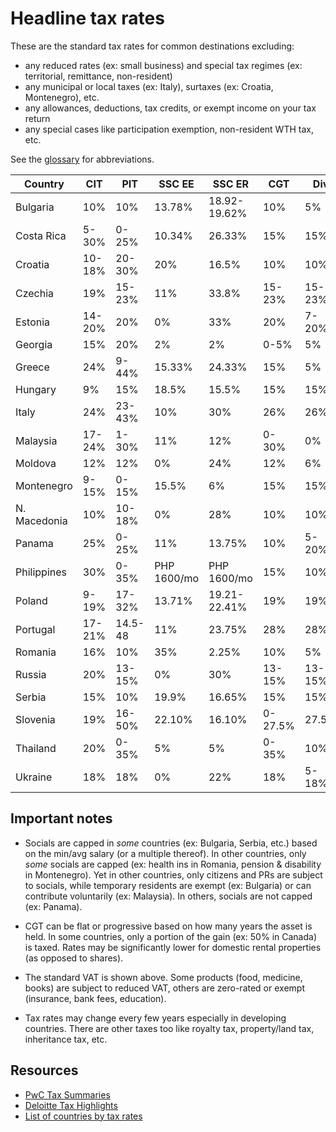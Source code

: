 # Headline tax rates

These are the standard tax rates for common destinations excluding:

- any reduced rates (ex: small business) and special tax regimes (ex: territorial, remittance, non-resident)
- any municipal or local taxes (ex: Italy), surtaxes (ex: Croatia, Montenegro), etc.
- any allowances, deductions, tax credits, or exempt income on your tax return
- any special cases like participation exemption, non-resident WTH tax, etc.

See the [glossary](./glossary.md) for abbreviations.

| Country      | CIT    | PIT     | SSC EE      | SSC ER       | CGT     | Div    | Int    | VAT |
| ------------ | ------ | ------- | ----------- | ------------ | ------- | ------ | ------ | --- |
| Bulgaria     | 10%    | 10%     | 13.78%      | 18.92-19.62% | 10%     | 5%     | 8%     | 20% |
| Costa Rica   | 5-30%  | 0-25%   | 10.34%      | 26.33%       | 15%     | 15%    | 15%    | 13% |
| Croatia      | 10-18% | 20-30%  | 20%         | 16.5%        | 10%     | 10%    | 10%    | 25% |
| Czechia      | 19%    | 15-23%  | 11%         | 33.8%        | 15-23%  | 15-23% | 15-23% | 21% |
| Estonia      | 14-20% | 20%     | 0%          | 33%          | 20%     | 7-20%  | 20%    | 20% |
| Georgia      | 15%    | 20%     | 2%          | 2%           | 0-5%    | 5%     | 5%     | 18% |
| Greece       | 24%    | 9-44%   | 15.33%      | 24.33%       | 15%     | 5%     | 15%    | 24% |
| Hungary      | 9%     | 15%     | 18.5%       | 15.5%        | 15%     | 15%    | 15%    | 27% |
| Italy        | 24%    | 23-43%  | 10%         | 30%          | 26%     | 26%    | 26%    | 22% |
| Malaysia     | 17-24% | 1-30%   | 11%         | 12%          | 0-30%   | 0%     | 0%     | 10% |
| Moldova      | 12%    | 12%     | 0%          | 24%          | 12%     | 6%     | 12%    | 20% |
| Montenegro   | 9-15%  | 0-15%   | 15.5%       | 6%           | 15%     | 15%    | 15%    | 21% |
| N. Macedonia | 10%    | 10-18%  | 0%          | 28%          | 10%     | 10%    | 10%    | 18% |
| Panama       | 25%    | 0-25%   | 11%         | 13.75%       | 10%     | 5-20%  | 12.5%  | 7%  |
| Philippines  | 30%    | 0-35%   | PHP 1600/mo | PHP 1600/mo  | 15%     | 10%    | 0-20%  | 12% |
| Poland       | 9-19%  | 17-32%  | 13.71%      | 19.21-22.41% | 19%     | 19%    | 19%    | 23% |
| Portugal     | 17-21% | 14.5-48 | 11%         | 23.75%       | 28%     | 28%    | 28%    | 23% |
| Romania      | 16%    | 10%     | 35%         | 2.25%        | 10%     | 5%     | 10%    | 19% |
| Russia       | 20%    | 13-15%  | 0%          | 30%          | 13-15%  | 13-15% | 13-15% | 20% |
| Serbia       | 15%    | 10%     | 19.9%       | 16.65%       | 15%     | 15%    | 15%    | 20% |
| Slovenia     | 19%    | 16-50%  | 22.10%      | 16.10%       | 0-27.5% | 27.5%  | 27.5%  | 22% |
| Thailand     | 20%    | 0-35%   | 5%          | 5%           | 0-35%   | 10%    | 15%    | 10% |
| Ukraine      | 18%    | 18%     | 0%          | 22%          | 18%     | 5-18%  | 18%    | 20% |

## Important notes

- Socials are capped in _some_ countries (ex: Bulgaria, Serbia, etc.) based on the min/avg salary (or a multiple thereof). In other countries, only _some_ socials are capped (ex: health ins in Romania, pension & disability in Montenegro). Yet in other countries, only citizens and PRs are subject to socials, while temporary residents are exempt (ex: Bulgaria) or can contribute voluntarily (ex: Malaysia). In others, socials are not capped (ex: Panama).

- CGT can be flat or progressive based on how many years the asset is held. In some countries, only a portion of the gain (ex: 50% in Canada) is taxed. Rates may be significantly lower for domestic rental properties (as opposed to shares).

- The standard VAT is shown above. Some products (food, medicine, books) are subject to reduced VAT, others are zero-rated or exempt (insurance, bank fees, education).

- Tax rates may change every few years especially in developing countries. There are other taxes too like royalty tax, property/land tax, inheritance tax, etc.

## Resources

- [PwC Tax Summaries](https://taxsummaries.pwc.com/)
- [Deloitte Tax Highlights](https://dits.deloitte.com/#TaxGuides)
- [List of countries by tax rates](https://en.wikipedia.org/wiki/List_of_countries_by_tax_rates)
